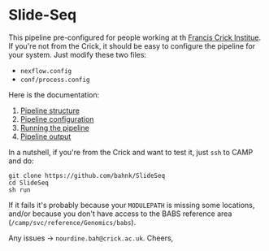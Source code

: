 
# Slide-Seq

This pipeline pre-configured for people working at th [Francis Crick Institue](https://www.crick.ac.uk/?gclid=EAIaIQobChMIodDA66K59wIVF-vtCh3_SwEJEAAYAiAAEgKrkvD_BwE).
If you're not from the Crick, it should be easy to configure the pipeline for your system.
Just modify these two files:

 * `nexflow.config`
 * `conf/process.config`

Here is the documentation:

 1. [Pipeline structure](doc/structure.md)
 2. [Pipeline configuration](doc/config.md)
 3. [Running the pipeline](doc/run.md)
 4. [Pipeline output](doc/output.md)

In a nutshell, if you're from the Crick and want to test it, just `ssh` to CAMP and do:

```
git clone https://github.com/bahnk/SlideSeq
cd SlideSeq
sh run
```
If it fails it's probably because your `MODULEPATH` is missing some locations, and/or because you don't have access to the BABS reference area (`/camp/svc/reference/Genomics/babs`).

Any issues -> `nourdine.bah@crick.ac.uk`. Cheers,

